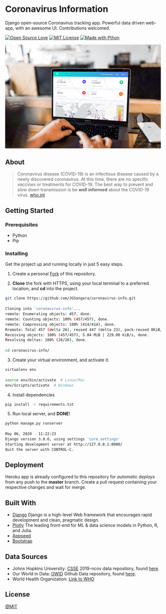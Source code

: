 # Coronavirus Information
Django open-source Coronavirus tracking app. Powerful data driven web-app, with an awesome UI. Contributions welcomed.

[![Open Source Love](https://badges.frapsoft.com/os/v1/open-source.svg?v=103)](https://github.com/ellerbrock/open-source-badges/)
[![MIT License](https://camo.githubusercontent.com/a307f74a14e41e762300323414ddef81f3d53ae2/68747470733a2f2f696d672e736869656c64732e696f2f6769746875622f6c6963656e73652f736f757263657265722d696f2f736f757263657265722d6170702e7376673f636f6c6f72423d666630303030)](https://github.com/BrianRuizy/covid-19-dashboard/blob/master/LICENSE.md)
[![Made with Pthon](https://img.shields.io/badge/Made%20with-Python-1f425f.svg)](https://www.python.org/)


![Dashboard screenshot](https://github.com/JGSangara/coronavirus-info/blob/master/core/static/assets/img/Mockup.jpeg)

## About

> Coronavirus disease (COVID-19) is an infectious disease caused by a newly discovered coronavirus.
> At this time, there are no specific vaccines or treatments for COVID-19. The best way to prevent and slow down transmission is be **well informed** about the COVID-19 virus. [who.int](https://www.who.int/health-topics/coronavirus#tab=tab_1)

## Getting Started

### Prerequisites

* Python
* Pip

### Installing

Get the project up and running locally in just 5 easy steps.

1. Create a personal [Fork](https://github.com/JGSangara/coronavirus-info.git) of this repository.

2. **Clone** the fork with HTTPS, using your local terminal to a preferred location, and **cd** into the project.

```bash
git clone https://github.com/JGSangara/coronavirus-info.git

Cloning into 'coronavirus-info'...
remote: Enumerating objects: 457, done.
remote: Counting objects: 100% (457/457), done.
remote: Compressing objects: 100% (414/414), done.
Rremote: Total 457 (delta 26), reused 447 (delta 23), pack-reused 0KiB/s
Receiving objects: 100% (457/457), 5.84 MiB | 229.00 KiB/s, done.
Resolving deltas: 100% (26/26), done.

cd coronavirus-info/
```

3. Create your virtual environment, and activate it.

```bash
virtualenv env

source env/bin/activate  # Linux/Mac
env/Scripts/activate  # Windows
```

4. Install dependencies

```bash
pip install -r requirements.txt
```

5. Run local server, and **DONE**!

```bash
python manage.py runserver

May 06, 2020 - 11:22:23
Django version 3.0.6, using settings 'core.settings'
Starting development server at http://127.0.0.1:8000/
Quit the server with CONTROL-C.
```

## Deployment

Heroku app is already configured to this repository for *automatic deploys* from any push to the **master** branch. Create a pull request containing your respective changes and wait for merge.

## Built With

* [Django](https://www.djangoproject.com/) Django is a high-level Web framework that encourages rapid development and clean, pragmatic design.
* [Plotly](https://plotly.com/) The leading front-end for ML & data science models in Python, R, and Julia.
* [Appseed](https://appseed.us/)
* [Bootstrap](https://getbootstrap.com/)

## Data Sources

* Johns Hopkins University: [CSSE](https://systems.jhu.edu/) 2019-ncov data repository, found [here](https://github.com/CSSEGISandData/COVID-19).
* Our World in Data: [OWID](https://ourworldindata.org/) Github Data repository, found [here](https://github.com/owid/covid-19-data/tree/master/public/data).
* World Health Organization: [Link to WHO](https://www.who.int/emergencies/diseases/novel-coronavirus-2019?gclid=Cj0KCQjwg8n5BRCdARIsALxKb95mm6ZjJlZs1OAyoBaQKtAkSzLVmkSgoiccOz_KnYOJw0D7cHl1-4MaAvYSEALw_wcB)

## License

[@MIT](https://github.com/JGSangara/coronavirus-info/blob/master/LICENSE.md)
